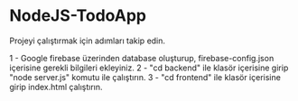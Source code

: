 # NodeJS-TodoApp

Projeyi çalıştırmak için adımları takip edin.

  1 - Google firebase üzerinden database oluşturup, firebase-config.json içerisine gerekli bilgileri ekleyiniz.
  2 - "cd backend" ile klasör içerisine girip "node server.js" komutu ile çalıştırın.
  3 - "cd frontend" ile klasör içerisine girip index.html çalıştırın.
